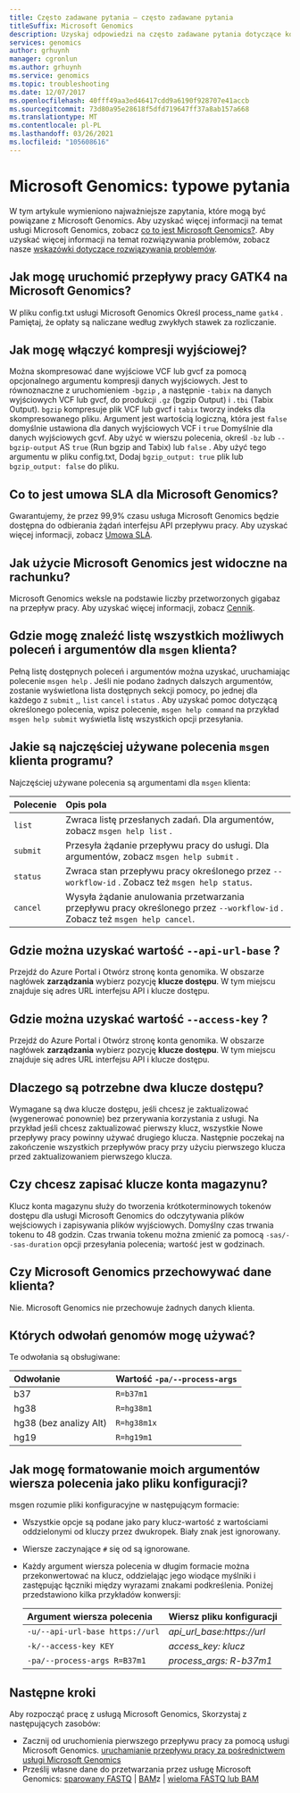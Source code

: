 ```yaml
---
title: Często zadawane pytania — często zadawane pytania
titleSuffix: Microsoft Genomics
description: Uzyskaj odpowiedzi na często zadawane pytania dotyczące korzystania z usługi Microsoft Genomics, w tym informacje techniczne, umowę SLA i rozliczenia.
services: genomics
author: grhuynh
manager: cgronlun
ms.author: grhuynh
ms.service: genomics
ms.topic: troubleshooting
ms.date: 12/07/2017
ms.openlocfilehash: 40fff49aa3ed46417cdd9a6190f928707e41accb
ms.sourcegitcommit: 73d80a95e28618f5dfd719647ff37a8ab157a668
ms.translationtype: MT
ms.contentlocale: pl-PL
ms.lasthandoff: 03/26/2021
ms.locfileid: "105608616"
---
```

# <a name="microsoft-genomics-common-questions"></a>Microsoft Genomics: typowe pytania

W tym artykule wymieniono najważniejsze zapytania, które mogą być powiązane z Microsoft Genomics. Aby uzyskać więcej informacji na temat usługi Microsoft Genomics, zobacz [co to jest Microsoft Genomics?](overview-what-is-genomics.md). Aby uzyskać więcej informacji na temat rozwiązywania problemów, zobacz nasze [wskazówki dotyczące rozwiązywania problemów](troubleshooting-guide-genomics.md). 


## <a name="how-do-i-run-gatk4-workflows-on-microsoft-genomics"></a>Jak mogę uruchomić przepływy pracy GATK4 na Microsoft Genomics?
W pliku config.txt usługi Microsoft Genomics Określ process_name `gatk4` . Pamiętaj, że opłaty są naliczane według zwykłych stawek za rozliczanie.

## <a name="how-do-i-enable-output-compression"></a>Jak mogę włączyć kompresji wyjściowej?
Można skompresować dane wyjściowe VCF lub gvcf za pomocą opcjonalnego argumentu kompresji danych wyjściowych. Jest to równoznaczne z uruchomieniem `-bgzip` , a następnie `-tabix` na danych wyjściowych VCF lub gvcf, do produkcji `.gz` (bgzip Output) i `.tbi` (Tabix Output). `bgzip` kompresuje plik VCF lub gvcf i `tabix` tworzy indeks dla skompresowanego pliku. Argument jest wartością logiczną, która jest `false` domyślnie ustawiona dla danych wyjściowych VCF i `true` Domyślnie dla danych wyjściowych gcvf. Aby użyć w wierszu polecenia, określ `-bz` lub `--bgzip-output` AS `true` (Run bgzip and Tabix) lub `false` . Aby użyć tego argumentu w pliku config.txt, Dodaj `bgzip_output: true` plik lub `bgzip_output: false` do pliku.

## <a name="what-is-the-sla-for-microsoft-genomics"></a>Co to jest umowa SLA dla Microsoft Genomics?
Gwarantujemy, że przez 99,9% czasu usługa Microsoft Genomics będzie dostępna do odbierania żądań interfejsu API przepływu pracy. Aby uzyskać więcej informacji, zobacz [Umowa SLA](https://azure.microsoft.com/support/legal/sla/genomics/v1_0/).

## <a name="how-does-the-usage-of-microsoft-genomics-show-up-on-my-bill"></a>Jak użycie Microsoft Genomics jest widoczne na rachunku?
Microsoft Genomics weksle na podstawie liczby przetworzonych gigabaz na przepływ pracy. Aby uzyskać więcej informacji, zobacz [Cennik](https://azure.microsoft.com/pricing/details/genomics/).


## <a name="where-can-i-find-a-list-of-all-possible-commands-and-arguments-for-the-msgen-client"></a>Gdzie mogę znaleźć listę wszystkich możliwych poleceń i argumentów dla `msgen` klienta?
Pełną listę dostępnych poleceń i argumentów można uzyskać, uruchamiając polecenie `msgen help` . Jeśli nie podano żadnych dalszych argumentów, zostanie wyświetlona lista dostępnych sekcji pomocy, po jednej dla każdego z `submit` ,, `list` `cancel` i `status` . Aby uzyskać pomoc dotyczącą określonego polecenia, wpisz polecenie, `msgen help command` na przykład `msgen help submit` wyświetla listę wszystkich opcji przesyłania.

## <a name="what-are-the-most-commonly-used-commands-for-the-msgen-client"></a>Jakie są najczęściej używane polecenia `msgen` klienta programu?
Najczęściej używane polecenia są argumentami dla `msgen` klienta: 

 |**Polecenie**          |  **Opis pola** |
 |:--------------------|:-------------         |
 |`list`               |Zwraca listę przesłanych zadań. Dla argumentów, zobacz `msgen help list` .  |
 |`submit`             |Przesyła żądanie przepływu pracy do usługi. Dla argumentów, zobacz `msgen help submit` .|
 |`status`             |Zwraca stan przepływu pracy określonego przez `--workflow-id` . Zobacz też `msgen help status`. |
 |`cancel`             |Wysyła żądanie anulowania przetwarzania przepływu pracy określonego przez `--workflow-id` . Zobacz też `msgen help cancel`. |

## <a name="where-do-i-get-the-value-for---api-url-base"></a>Gdzie można uzyskać wartość `--api-url-base` ?
Przejdź do Azure Portal i Otwórz stronę konta genomika. W obszarze nagłówek **zarządzania** wybierz pozycję **klucze dostępu**. W tym miejscu znajduje się adres URL interfejsu API i klucze dostępu.

## <a name="where-do-i-get-the-value-for---access-key"></a>Gdzie można uzyskać wartość `--access-key` ?
Przejdź do Azure Portal i Otwórz stronę konta genomika. W obszarze nagłówek **zarządzania** wybierz pozycję **klucze dostępu**. W tym miejscu znajduje się adres URL interfejsu API i klucze dostępu.

## <a name="why-do-i-need-two-access-keys"></a>Dlaczego są potrzebne dwa klucze dostępu?
Wymagane są dwa klucze dostępu, jeśli chcesz je zaktualizować (wygenerować ponownie) bez przerywania korzystania z usługi. Na przykład jeśli chcesz zaktualizować pierwszy klucz, wszystkie Nowe przepływy pracy powinny używać drugiego klucza. Następnie poczekaj na zakończenie wszystkich przepływów pracy przy użyciu pierwszego klucza przed zaktualizowaniem pierwszego klucza.

## <a name="do-you-save-my-storage-account-keys"></a>Czy chcesz zapisać klucze konta magazynu?
Klucz konta magazynu służy do tworzenia krótkoterminowych tokenów dostępu dla usługi Microsoft Genomics do odczytywania plików wejściowych i zapisywania plików wyjściowych. Domyślny czas trwania tokenu to 48 godzin. Czas trwania tokenu można zmienić za pomocą `-sas/--sas-duration` opcji przesyłania polecenia; wartość jest w godzinach.

## <a name="does-microsoft-genomics-store-customer-data"></a>Czy Microsoft Genomics przechowywać dane klienta?

Nie. Microsoft Genomics nie przechowuje żadnych danych klienta.

## <a name="what-genome-references-can-i-use"></a>Których odwołań genomów mogę używać?

Te odwołania są obsługiwane:

 |Odwołanie              | Wartość `-pa/--process-args` |
 |:-------------         |:-------------                 |
 |b37                    | `R=b37m1`                     |
 |hg38                   | `R=hg38m1`                    |      
 |hg38 (bez analizy Alt) | `R=hg38m1x`                   |  
 |hg19                   | `R=hg19m1`                    |    

## <a name="how-do-i-format-my-command-line-arguments-as-a-config-file"></a>Jak mogę formatowanie moich argumentów wiersza polecenia jako pliku konfiguracji? 

msgen rozumie pliki konfiguracyjne w następującym formacie:
* Wszystkie opcje są podane jako pary klucz-wartość z wartościami oddzielonymi od kluczy przez dwukropek.
  Biały znak jest ignorowany.
* Wiersze zaczynające `#` się od są ignorowane.
* Każdy argument wiersza polecenia w długim formacie można przekonwertować na klucz, oddzielając jego wiodące myślniki i zastępując łączniki między wyrazami znakami podkreślenia. Poniżej przedstawiono kilka przykładów konwersji:

  |Argument wiersza polecenia            | Wiersz pliku konfiguracji |
  |:-------------                   |:-------------                 |
  |`-u/--api-url-base https://url`  | *api_url_base:https://url*    |
  |`-k/--access-key KEY`            | *access_key: klucz*              |      
  |`-pa/--process-args R=B37m1`     | *process_args: R-b37m1*        |  

## <a name="next-steps"></a>Następne kroki

Aby rozpocząć pracę z usługą Microsoft Genomics, Skorzystaj z następujących zasobów:
- Zacznij od uruchomienia pierwszego przepływu pracy za pomocą usługi Microsoft Genomics. [uruchamianie przepływu pracy za pośrednictwem usługi Microsoft Genomics](quickstart-run-genomics-workflow-portal.md)
- Prześlij własne dane do przetwarzania przez usługę Microsoft Genomics: [sparowany FASTQ](quickstart-input-pair-FASTQ.md)  |  [BAM](quickstart-input-BAM.md)z  |  [wieloma FASTQ lub BAM](quickstart-input-multiple.md) 

